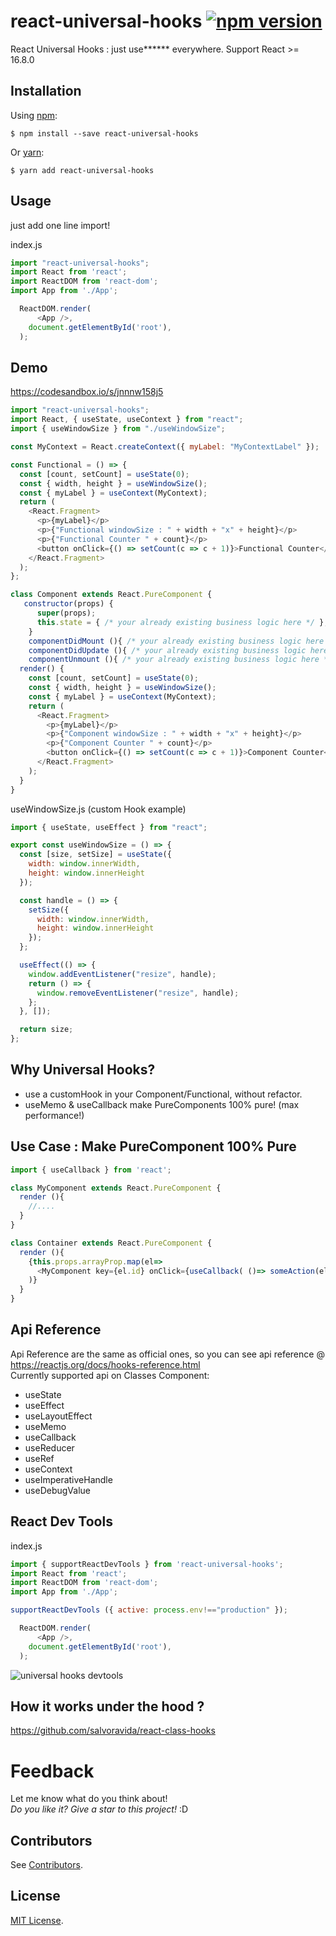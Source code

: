 
# react-universal-hooks [![npm version](https://img.shields.io/npm/v/react-universal-hooks.svg?style=flat)](https://www.npmjs.org/package/react-universal-hooks) 

React Universal Hooks : just use****** everywhere. Support React >= 16.8.0

Installation
-----------
Using [npm](https://www.npmjs.com/):

    $ npm install --save react-universal-hooks

Or [yarn](https://yarnpkg.com/):

    $ yarn add react-universal-hooks

Usage
-----    
just add one line import!

index.js
```javascript
import "react-universal-hooks";
import React from 'react';
import ReactDOM from 'react-dom';
import App from './App';

  ReactDOM.render(
      <App />,
    document.getElementById('root'),
  );
```

Demo
---
https://codesandbox.io/s/jnnnw158j5

```javascript
import "react-universal-hooks";
import React, { useState, useContext } from "react";
import { useWindowSize } from "./useWindowSize";

const MyContext = React.createContext({ myLabel: "MyContextLabel" });

const Functional = () => {
  const [count, setCount] = useState(0);
  const { width, height } = useWindowSize();
  const { myLabel } = useContext(MyContext);
  return (
    <React.Fragment>
      <p>{myLabel}</p>
      <p>{"Functional windowSize : " + width + "x" + height}</p>
      <p>{"Functional Counter " + count}</p>
      <button onClick={() => setCount(c => c + 1)}>Functional Counter</button>
    </React.Fragment>
  );
};

class Component extends React.PureComponent {
   constructor(props) {
      super(props);
      this.state = { /* your already existing business logic here */ };
    }
    componentDidMount (){ /* your already existing business logic here */}
    componentDidUpdate (){ /* your already existing business logic here */}
    componentUnmount (){ /* your already existing business logic here */} 
  render() {
    const [count, setCount] = useState(0);
    const { width, height } = useWindowSize();
    const { myLabel } = useContext(MyContext);
    return (
      <React.Fragment>
        <p>{myLabel}</p>
        <p>{"Component windowSize : " + width + "x" + height}</p>
        <p>{"Component Counter " + count}</p>
        <button onClick={() => setCount(c => c + 1)}>Component Counter</button>
      </React.Fragment>
    );
  }
}

```

useWindowSize.js  (custom Hook example)
```javascript
import { useState, useEffect } from "react";

export const useWindowSize = () => {
  const [size, setSize] = useState({
    width: window.innerWidth,
    height: window.innerHeight
  });

  const handle = () => {
    setSize({
      width: window.innerWidth,
      height: window.innerHeight
    });
  };

  useEffect(() => {
    window.addEventListener("resize", handle);
    return () => {
      window.removeEventListener("resize", handle);
    };
  }, []);

  return size;
};
```

## Why Universal Hooks?
* use a customHook in your Component/Functional, without refactor. 
* useMemo & useCallback make PureComponents 100% pure! (max performance!)

## Use Case : Make PureComponent 100% Pure
```javascript
import { useCallback } from 'react';

class MyComponent extends React.PureComponent {
  render (){
    //....
  }
}

class Container extends React.PureComponent {
  render (){
    {this.props.arrayProp.map(el=>
      <MyComponent key={el.id} onClick={useCallback( ()=> someAction(el.id) , [el.id])} /> 
    )}
  }
}
```

## Api Reference
Api Reference are the same as official ones, so you can see api reference @ https://reactjs.org/docs/hooks-reference.html
<br/>
Currently supported api on Classes Component:

* useState
* useEffect
* useLayoutEffect
* useMemo
* useCallback
* useReducer
* useRef
* useContext
* useImperativeHandle
* useDebugValue

## React Dev Tools
index.js
```javascript
import { supportReactDevTools } from 'react-universal-hooks';
import React from 'react';
import ReactDOM from 'react-dom';
import App from './App';

supportReactDevTools ({ active: process.env!=="production" });

  ReactDOM.render(
      <App />,
    document.getElementById('root'),
  );
```

![universal hooks devtools](https://user-images.githubusercontent.com/20126259/67915182-8663df80-fb92-11e9-9805-52789a6adaa8.PNG)


## How it works under the hood ?
https://github.com/salvoravida/react-class-hooks

# Feedback
Let me know what do you think about! <br>
*Do you like it? Give a star to this project!* :D

Contributors
------------
See [Contributors](https://github.com/salvoravida/react-universal-hooks/graphs/contributors).

License
-------
[MIT License](https://github.com/salvoravida/react-universal-hooks/blob/master/LICENSE.md).
